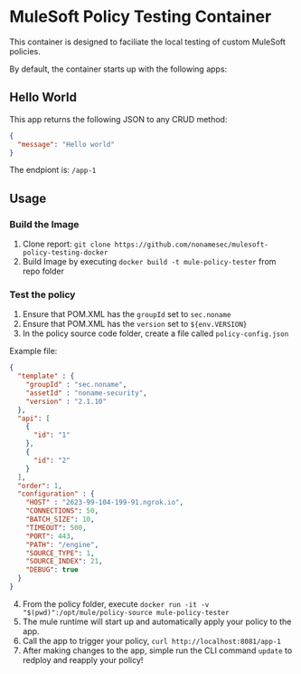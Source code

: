 # MuleSoft Policy Testing Container

This container is designed to faciliate the local testing of custom MuleSoft policies.

By default, the container starts up with the following apps:

## Hello World

This app returns the following JSON to any CRUD method:

```json
{
  "message": "Hello world"
}
```

The endpiont is: `/app-1`

## Usage

### Build the Image
1. Clone report: `git clone https://github.com/nonamesec/mulesoft-policy-testing-docker`
2. Build Image by executing `docker build -t mule-policy-tester` from repo folder

### Test the policy
1. Ensure that POM.XML has the `groupId` set to `sec.noname`
2. Ensure that POM.XML has the `version` set to `${env.VERSION}`
3. In the policy source code folder, create a file called `policy-config.json`

Example file:
```json
{
  "template" : {
    "groupId" : "sec.noname",
    "assetId" : "noname-security",
    "version" : "2.1.10"
  },
  "api": [
    {
      "id": "1"
    },
    {
      "id": "2"
    }
  ],
  "order": 1,
  "configuration" : {
    "HOST" : "2623-99-104-199-91.ngrok.io",
    "CONNECTIONS": 50,
    "BATCH_SIZE": 10,
    "TIMEOUT": 500,
    "PORT": 443,
    "PATH": "/engine",
    "SOURCE_TYPE": 1,
    "SOURCE_INDEX": 21,
    "DEBUG": true
  }
}
```

4. From the policy folder, execute `docker run -it -v "$(pwd)":/opt/mule/policy-source mule-policy-tester`
5. The mule runtime will start up and automatically apply your policy to the app.
6. Call the app to trigger your policy, `curl http://localhost:8081/app-1`
7. After making changes to the app, simple run the CLI command `update` to redploy and reapply your policy!